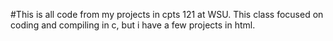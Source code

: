 #This is all code from my projects in cpts 121 at WSU. This class focused on coding and compiling in c, but i have a few projects in html.

